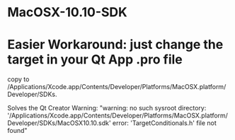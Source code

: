 # MacOSX-10.10-SDK



Easier Workaround: just change the target in your Qt App .pro file
===

copy to /Applications/Xcode.app/Contents/Developer/Platforms/MacOSX.platform/Developer/SDKs.

Solves the Qt Creator Warning:
"warning: no such sysroot directory: '/Applications/Xcode.app/Contents/Developer/Platforms/MacOSX.platform/Developer/SDKs/MacOSX10.10.sdk'
error: 'TargetConditionals.h' file not found"
